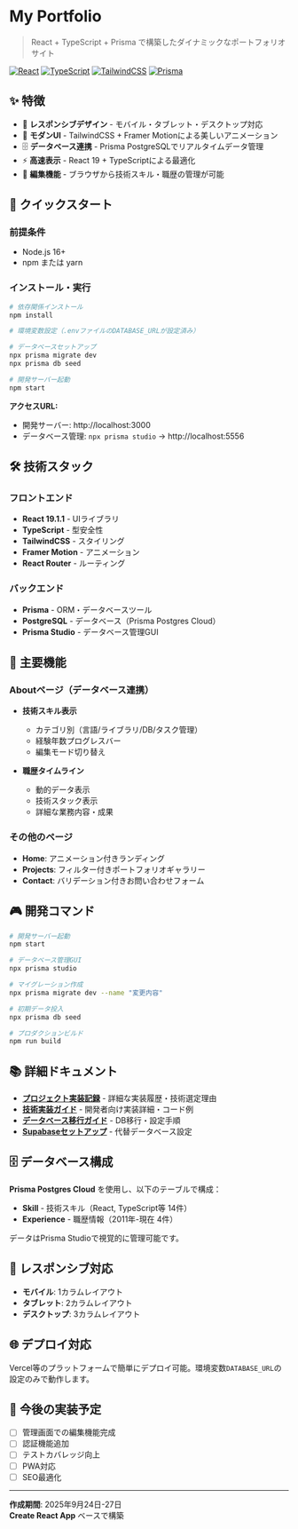 # My Portfolio

> React + TypeScript + Prisma で構築したダイナミックなポートフォリオサイト

[![React](https://img.shields.io/badge/React-19.1.1-blue.svg)](https://reactjs.org/)
[![TypeScript](https://img.shields.io/badge/TypeScript-4.9.5-blue.svg)](https://www.typescriptlang.org/)
[![TailwindCSS](https://img.shields.io/badge/TailwindCSS-3.3.3-blue.svg)](https://tailwindcss.com/)
[![Prisma](https://img.shields.io/badge/Prisma-6.16.2-blue.svg)](https://www.prisma.io/)

## ✨ 特徴

- 📱 **レスポンシブデザイン** - モバイル・タブレット・デスクトップ対応
- 🎨 **モダンUI** - TailwindCSS + Framer Motionによる美しいアニメーション
- 🗄️ **データベース連携** - Prisma PostgreSQLでリアルタイムデータ管理
- ⚡ **高速表示** - React 19 + TypeScriptによる最適化
- 🔧 **編集機能** - ブラウザから技術スキル・職歴の管理が可能

## 🚀 クイックスタート

### 前提条件
- Node.js 16+ 
- npm または yarn

### インストール・実行

```bash
# 依存関係インストール
npm install

# 環境変数設定（.envファイルのDATABASE_URLが設定済み）

# データベースセットアップ
npx prisma migrate dev
npx prisma db seed

# 開発サーバー起動
npm start
```

**アクセスURL:**
- 開発サーバー: http://localhost:3000  
- データベース管理: `npx prisma studio` → http://localhost:5556

## 🛠 技術スタック

### フロントエンド
- **React 19.1.1** - UIライブラリ
- **TypeScript** - 型安全性
- **TailwindCSS** - スタイリング
- **Framer Motion** - アニメーション
- **React Router** - ルーティング

### バックエンド
- **Prisma** - ORM・データベースツール
- **PostgreSQL** - データベース（Prisma Postgres Cloud）
- **Prisma Studio** - データベース管理GUI

## 🎯 主要機能

### Aboutページ（データベース連携）
- **技術スキル表示**
  - カテゴリ別（言語/ライブラリ/DB/タスク管理）
  - 経験年数プログレスバー
  - 編集モード切り替え

- **職歴タイムライン**  
  - 動的データ表示
  - 技術スタック表示
  - 詳細な業務内容・成果

### その他のページ
- **Home**: アニメーション付きランディング
- **Projects**: フィルター付きポートフォリオギャラリー  
- **Contact**: バリデーション付きお問い合わせフォーム

## 🎮 開発コマンド

```bash
# 開発サーバー起動
npm start

# データベース管理GUI
npx prisma studio

# マイグレーション作成
npx prisma migrate dev --name "変更内容"

# 初期データ投入
npx prisma db seed

# プロダクションビルド
npm run build
```

## 📚 詳細ドキュメント

- **[プロジェクト実装記録](PROJECT_IMPLEMENTATION_RECORD.md)** - 詳細な実装履歴・技術選定理由
- **[技術実装ガイド](TECHNICAL_IMPLEMENTATION_GUIDE.md)** - 開発者向け実装詳細・コード例
- **[データベース移行ガイド](DATABASE_MIGRATION_GUIDE.md)** - DB移行・設定手順
- **[Supabaseセットアップ](SUPABASE_SETUP.md)** - 代替データベース設定

## 🗄️ データベース構成

**Prisma Postgres Cloud** を使用し、以下のテーブルで構成：

- **Skill** - 技術スキル（React, TypeScript等 14件）
- **Experience** - 職歴情報（2011年-現在 4件）

データはPrisma Studioで視覚的に管理可能です。

## 📱 レスポンシブ対応

- **モバイル**: 1カラムレイアウト
- **タブレット**: 2カラムレイアウト  
- **デスクトップ**: 3カラムレイアウト

## 🌐 デプロイ対応

Vercel等のプラットフォームで簡単にデプロイ可能。環境変数`DATABASE_URL`の設定のみで動作します。

## 📝 今後の実装予定

- [ ] 管理画面での編集機能完成
- [ ] 認証機能追加
- [ ] テストカバレッジ向上
- [ ] PWA対応
- [ ] SEO最適化

---

**作成期間**: 2025年9月24日-27日  
**Create React App** ベースで構築